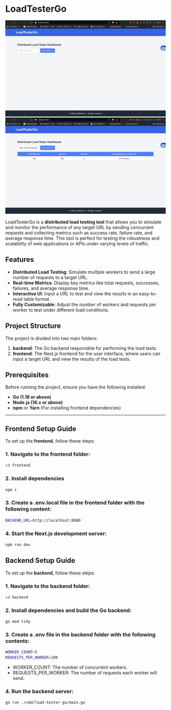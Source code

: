 # LoadTesterGo

![LoadTesterGo Dashboard](./frontend/app/public/ss1.png)  
![LoadTesterGo Results](./frontend/app/public/ss2.png)

LoadTesterGo is a **distributed load testing tool** that allows you to simulate and monitor the performance of any target URL by sending concurrent requests and collecting metrics such as success rate, failure rate, and average response time. This tool is perfect for testing the robustness and scalability of web applications or APIs under varying levels of traffic.

## Features

- **Distributed Load Testing**: Simulate multiple workers to send a large number of requests to a target URL.
- **Real-time Metrics**: Display key metrics like total requests, successes, failures, and average response time.
- **Interactive UI**: Input a URL to test and view the results in an easy-to-read table format.
- **Fully Customizable**: Adjust the number of workers and requests per worker to test under different load conditions.

## Project Structure

The project is divided into two main folders:

1. **backend**: The Go backend responsible for performing the load tests.
2. **frontend**: The Next.js frontend for the user interface, where users can input a target URL and view the results of the load tests.

## Prerequisites

Before running the project, ensure you have the following installed:

- **Go (1.18 or above)**
- **Node.js (16.x or above)**
- **npm** or **Yarn** (For installing frontend dependencies)

---

## Frontend Setup Guide

To set up the **frontend**, follow these steps:

### 1. Navigate to the frontend folder:

```bash
cd frontend
```

### 2. Install dependencies

```bash
npm i
```

### 3. Create a .env.local file in the frontend folder with the following content:

```bash
BACKEND_URL=http://localhost:8080
```

### 4. Start the Next.js development server:

```bash
npm run dev
```

## Backend Setup Guide

To set up the **backend**, follow these steps:

### 1. Navigate to the backend folder:

```bash
cd backend
```

### 2. Install dependencies and build the Go backend:

```bash
go mod tidy
```

### 3. Create a .env file in the backend folder with the following contents:

```bash
WORKER_COUNT=5
REQUESTS_PER_WORKER=100
```

- WORKER_COUNT: The number of concurrent workers.
- REQUESTS_PER_WORKER: The number of requests each worker will send.

### 4. Run the backend server:

```bash
go run ./cmd/load-tester-go/main.go
```
